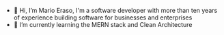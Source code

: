 - 👋 Hi, I’m Mario Eraso, I'm a software developer with more than ten years of experience building software for businesses and enterprises 
- 🌱 I’m currently learning the MERN stack and Clean Architecture


